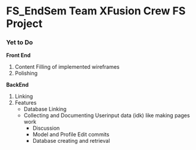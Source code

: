 # FS_EndSem Team XFusion Crew FS Project

### Yet to Do

**Front End**
1. Content Filling of implemented wireframes
2. Polishing

**BackEnd**
1. Linking
2. Features
   - Database Linking
   - Collecting and Documenting Userinput data (idk) like making pages work
     - Discussion
     - Model and Profile Edit commits
     - Database creating and retrieval

